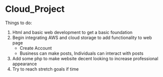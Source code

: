 # Cloud_Project

Things to do:
1. Html and basic web development to get a basic foundation
3. Begin integrating AWS and cloud storage to add functionality to web page
      - Create Account
      - Business can make posts, Individuals can interact with posts
4. Add some php to make website decent looking to increase professional appearance
5. Try to reach stretch goals if time
